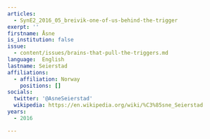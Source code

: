 ```yaml
---
articles:
  - SynE2_2016_05_breivik-one-of-us-behind-the-trigger
exerpt: ''
firstname: Åsne
is_institution: false
issue:
  - content/issues/brains-that-pull-the-triggers.md
language:  English
lastname: Seierstad
affiliations:
  - affiliation: Norway
    positions: []
socials:
  twitter: '@AsneSeierstad'
  wikipedia: https://en.wikipedia.org/wiki/%C3%85sne_Seierstad
years:
  - 2016

---
```

